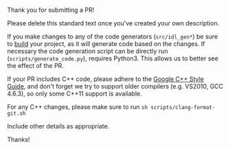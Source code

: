 Thank you for submitting a PR!

Please delete this standard text once you've created your own description.

If you make changes to any of the code generators (`src/idl_gen*`) be sure to
[build](https://google.github.io/flatbuffers/flatbuffers_guide_building.html) your project, as it will generate code based on the changes. If necessary
the code generation script can be directly run (`scripts/generate_code.py`),
requires Python3. This allows us to better see the effect of the PR.

If your PR includes C++ code, please adhere to the
[Google C++ Style Guide](https://google.github.io/styleguide/cppguide.html),
and don't forget we try to support older compilers (e.g. VS2010, GCC 4.6.3),
so only some C++11 support is available.

For any C++ changes, please make sure to run `sh scripts/clang-format-git.sh`

Include other details as appropriate.

Thanks!
